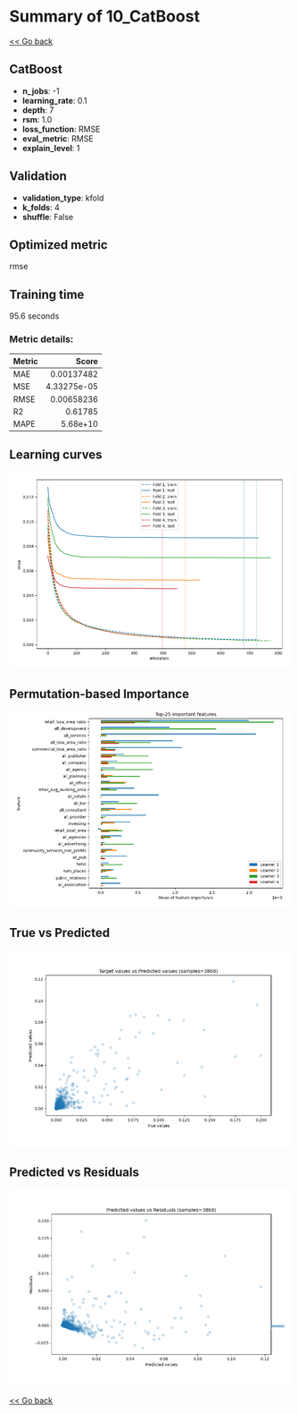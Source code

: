 # Summary of 10_CatBoost

[<< Go back](../README.md)


## CatBoost
- **n_jobs**: -1
- **learning_rate**: 0.1
- **depth**: 7
- **rsm**: 1.0
- **loss_function**: RMSE
- **eval_metric**: RMSE
- **explain_level**: 1

## Validation
 - **validation_type**: kfold
 - **k_folds**: 4
 - **shuffle**: False

## Optimized metric
rmse

## Training time

95.6 seconds

### Metric details:
| Metric   |       Score |
|:---------|------------:|
| MAE      | 0.00137482  |
| MSE      | 4.33275e-05 |
| RMSE     | 0.00658236  |
| R2       | 0.61785     |
| MAPE     | 5.68e+10    |



## Learning curves
![Learning curves](learning_curves.png)

## Permutation-based Importance
![Permutation-based Importance](permutation_importance.png)
## True vs Predicted

![True vs Predicted](true_vs_predicted.png)


## Predicted vs Residuals

![Predicted vs Residuals](predicted_vs_residuals.png)



[<< Go back](../README.md)
